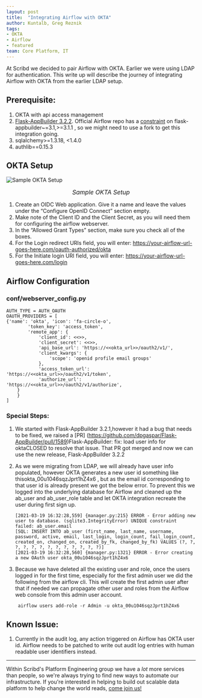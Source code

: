 ```yaml
---
layout: post
title:  "Integrating Airflow with OKTA"
author: Kuntalb, Greg Reznik
tags:
- OKTA
- Airflow
- featured
team: Core Platform, IT
---
```

At Scribd we decided to pair Airflow with OKTA. Earlier we were using LDAP for authentication. This write up will describe the journey of integrating Airflow with OKTA from the earlier LDAP setup.


## Prerequisite:
1. OKTA with api access management 
2. [Flask-AppBuilder 3.2.2](https://github.com/dpgaspar/Flask-AppBuilder/tree/v3.2.2). Official Airflow repo has a [constraint](https://github.com/apache/airflow/blob/master/setup.cfg#L97) on flask-appbuilder~=3.1,>=3.1.1 , so we might need to use a fork to get this integration going.
3. sqlalchemy>=1.3.18, <1.4.0
4. authlib==0.15.3

## OKTA Setup

![Sample OKTA Setup](/post-images/Sample-OKTA-Setup/Sample-OKTA-Setup.png)
<font size="3"><center><i>Sample OKTA Setup </i></center></font>

1. Create an OIDC Web application. Give it a name and leave the values under the “Configure OpenID Connect” section empty.
2. Make note of the Client ID and the Client Secret, as you will need them for configuring the airflow webserver.
3. In the “Allowed Grant Types” section, make sure you check all of the boxes.
4. For the Login redirect URIs field, you will enter: https://your-airflow-url-goes-here.com/oauth-authorized/okta
5. For the Initiate login URI field, you will enter: https://your-airflow-url-goes-here.com/login

## Airflow Configuration

### conf/webserver_config.py
    
    AUTH_TYPE = AUTH_OAUTH
    OAUTH_PROVIDERS = [
    {'name': 'okta', 'icon': 'fa-circle-o',
            'token_key': 'access_token',
            'remote_app': {
                'client_id': <<>>,
                'client_secret': <<>>,
                'api_base_url': 'https://<<okta_url>>/oauth2/v1/',
                'client_kwargs': {
                    'scope': 'openid profile email groups'
                },
                'access_token_url': 'https://<<okta_url>>/oauth2/v1/token',
                'authorize_url': 'https://<<okta_url>>/oauth2/v1/authorize',
        }
        }
    ]

### Special Steps:


1. We started with Flask-AppBuilder 3.2.1,however it had a bug that needs to be fixed, we raised a [PR] (https://github.com/dpgaspar/Flask-AppBuilder/pull/1589)Flask-AppBuilder: fix: load user info for oktaCLOSED  to resolve that issue. That PR got merged and now we can use the new release, Flask-AppBuilder 3.2.2

2. As we were migrating from LDAP, we will already have user info populated, however OKTA generates a new user id something like thisokta_00u1046sqzJprt1hZ4x6 , but as the email id corresponding to that user id is already present we got the below error. To prevent this we logged into the underlying database for Airflow and cleaned up the ab_user and ab_user_role table and let OKTA integration recreate the user during first sign up. 

    ```
    [2021-03-19 16:32:28,559] {manager.py:215} ERROR - Error adding new user to database. (sqlite3.IntegrityError) UNIQUE constraint failed: ab_user.email
    [SQL: INSERT INTO ab_user (first_name, last_name, username, password, active, email, last_login, login_count, fail_login_count, created_on, changed_on, created_by_fk, changed_by_fk) VALUES (?, ?, ?, ?, ?, ?, ?, ?, ?, ?, ?, ?, ?)]
    [2021-03-19 16:32:28,560] {manager.py:1321} ERROR - Error creating a new OAuth user okta_00u1046sqzJprt1hZ4x6 
    ```
3. Because we have deleted all the existing user and role, once the users logged in for the first time, especially for the first admin user we did the following from the airflow cli. This will create the first admin user after that if needed we can propagate other user and roles from the Airflow web console from this admin user account.
    ```
     airflow users add-role -r Admin -u okta_00u1046sqzJprt1hZ4x6
    ```

## Known Issue:

1. Currently in the audit log, any action triggered on Airflow has OKTA user id. Airflow needs to be patched to write out audit log entries with human readable user identifiers instead.

---

Within Scribd's Platform Engineering group we have a *lot* more services than
people, so we're always trying to find new ways to automate our infrastructure.
If you're interested in helping to build out scalable data platform to help
change the world reads, [come join us!](/careers/#open-positions)
